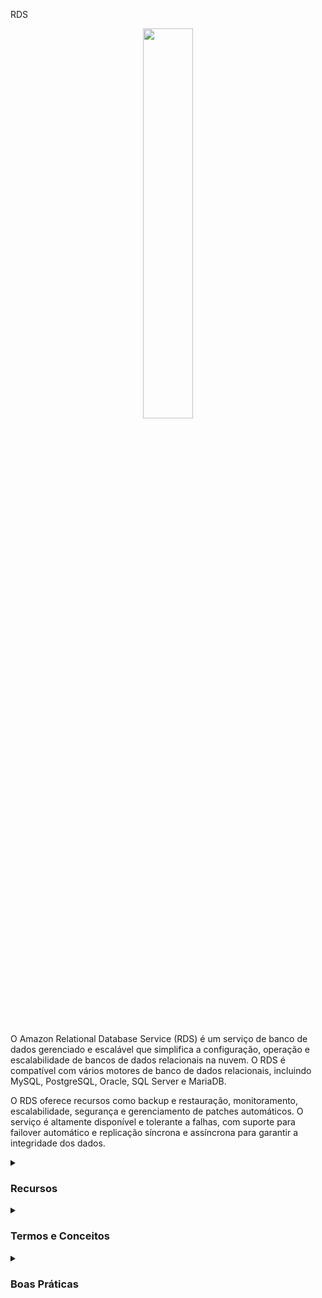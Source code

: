 RDS
<div align="center">
  <img src="https://cdn.freebiesupply.com/logos/thumbs/2x/aws-rds-logo.png" width="40%">
</div>
<br>
<br>
<p>
O Amazon Relational Database Service (RDS) é um serviço de banco de dados gerenciado e escalável que simplifica a configuração, operação e escalabilidade de bancos de dados relacionais na nuvem. O RDS é compatível com vários motores de banco de dados relacionais, incluindo MySQL, PostgreSQL, Oracle, SQL Server e MariaDB.
</p>
  
O RDS oferece recursos como backup e restauração, monitoramento, escalabilidade, segurança e gerenciamento de patches automáticos. O serviço é altamente disponível e tolerante a falhas, com suporte para failover automático e replicação síncrona e assíncrona para garantir a integridade dos dados.
<details><summary> <h3>Recursos</h3></summary>
<ul>
    <li><b>Escalabilidade:</b> O RDS permite aumentar ou diminuir a capacidade do banco de dados de forma rápida e fácil, sem interrupção do serviço.</li>
    <li><b>Disponibilidade:</b> O RDS é projetado para ser altamente disponível e tolerante a falhas, com suporte para failover automático e replicação síncrona e assíncrona.</li>
    <li><b>Backup e restauração:</b> O RDS oferece recursos de backup e restauração integrados, permitindo que você crie backups automáticos e sob demanda e restaure bancos de dados a partir desses backups.</li>
    <li><b>Monitoramento:</b> O RDS oferece recursos de monitoramento para ajudar a rastrear o desempenho do banco de dados e detectar problemas rapidamente.</li>
    <li><b>Gerenciamento de patches:</b> O RDS oferece gerenciamento de patches automáticos para manter o banco de dados atualizado e protegido contra vulnerabilidades de segurança conhecidas.</li>
    <li><b>Segurança:</b> O RDS oferece recursos de segurança avançados, incluindo criptografia de dados em repouso e em trânsito, controle de acesso baseado em função e compatibilidade com o Amazon VPC para proteger o banco de dados em uma rede virtual privada.</li>
</ul> 
</details>

<details><summary><h3>Termos e Conceitos</h3></summary>
  
<ul>
  <li><b>Banco de Dados Relacional:</b> Um banco de dados relacional é uma coleção de tabelas que se relacionam por meio de chaves primárias e chaves estrangeiras.</li>
  <li><b>Instância do Banco de Dados:</b> Uma instância do banco de dados é uma cópia do banco de dados em execução em um servidor dedicado na nuvem. Você pode configurar o tamanho da instância do banco de dados e a quantidade de armazenamento associado a ela.</li>
  <li><b>Snapshot:</b> Um snapshot é uma cópia dos dados do banco de dados em um determinado ponto no tempo. Você pode criar snapshots manualmente ou programá-los para serem criados automaticamente.</li>
  <li><b>Multi-AZ:</b> A opção Multi-AZ cria uma réplica síncrona do banco de dados em uma zona de disponibilidade secundária, aumentando a disponibilidade e a durabilidade do banco de dados.</li>
  <li><b>Leitura Réplica:</b> Uma leitura réplica é uma cópia do banco de dados que pode ser usada para leitura de dados, aumentando a escalabilidade e a performance da consulta.</li>
  <li><b>Endpoint:</b> Um endpoint é um ponto de entrada para acessar um banco de dados RDS. Os endpoints são usados para se conectar a instâncias do banco de dados do RDS.</li>
  <li><b>Parâmetros do Sistema:</b> Os parâmetros do sistema controlam o comportamento de instâncias do banco de dados RDS. Eles podem ser modificados para ajustar o desempenho e a configuração do banco de dados.</li>
  <li><b>Opções de Recuperação de Desastres:</b> O RDS oferece várias opções de recuperação de desastres, incluindo backups automáticos, snapshots manuais e replicação multi-AZ.</li>
  <li><b>Aurora:</b> O Amazon Aurora é um serviço de banco de dados relacional compatível com o MySQL e PostgreSQL, que oferece escalabilidade, durabilidade e desempenho superiores em relação a outros bancos de dados RDS.</li>
</ul>
</details>

<details><summary><h3>Boas Práticas</h3></summary>
 
<ul>
  <li>Definir corretamente as chaves primárias das tabelas para garantir a escalabilidade e a performance da consulta</li>
  <li>Usar o provisionamento de capacidade adequado para evitar o aumento de custos e a diminuição da performance da consulta</li>
  <li>Usar as opções de criptografia do Amazon RDS para proteger dados confidenciais em trânsito e em repouso</li>
  <li>Fazer backups regulares dos dados do banco de dados e testar regularmente a recuperação de desastres</li>
  <li>Usar grupos de segurança do Amazon RDS para controlar o acesso ao banco de dados</li>
  <li>Monitorar o desempenho e o uso do Amazon RDS com o Amazon CloudWatch e definir alertas para anomalias ou problemas de segurança</li>
  <li>Usar múltiplas zonas de disponibilidade para aumentar a disponibilidade e a durabilidade do banco de dados</li>
  <li>Usar o Amazon RDS Performance Insights para obter uma visão detalhada do desempenho do banco de dados e identificar gargalos</li>
</ul> 

Essas boas práticas ajudarão a garantir que o seu banco de dados Amazon RDS esteja otimizado para a escalabilidade, a disponibilidade e a segurança, garantindo que seus aplicativos possam executar de forma eficaz e eficiente. 
</details>
  
